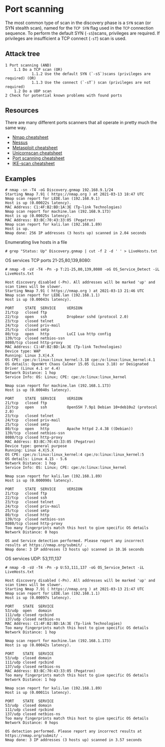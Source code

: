 # Port scanning

The most common type of scan in the discovery phase is a `SYN` scan (or SYN stealth scan), named for the `TCP SYN` flag used in the `TCP` connection sequence. To perform the default SYN (`-sS`)scans, privileges are required. If privileges are insufficient a TCP connect (`-sT`) scan is used. 

## Attack tree

    1 Port scanning (AND)
        1.1 Do a TCP scan (OR)
                1.1.2 Use the default SYN (`-sS`)scans (privileges are required) (OR)
                1.1.3 Use the connect (`-sT`) scan (privileges are not required)
        1.2 Do a UDP scan
    2 Check for potential known problems with found ports

## Resources

There are many different ports scanners that all operate in pretty much the same way. 

* [Nmap cheatsheet](../../resources/cheatsheets/Nmap-cheatsheet.md)
* [Nessus](../../resources/cheatsheets/Nessus-cheatsheet.md)
* [Metasploit cheatsheet](../../resources/cheatsheets/Metasploit-cheatsheet.pdf)
* [Unicornscan cheatsheet](../../resources/cheatsheets/Unicornscan-cheatsheet.md)
* [Port scanning cheatsheet](../../resources/cheatsheets/Port-scanning-cheatsheet.md)
* [IKE-scan cheatsheet](../../IKE-scan-cheatsheet.md)

## Examples

    # nmap -sn -T4 -oG Discovery.gnmap 192.168.9.1/24  
    Starting Nmap 7.91 ( https://nmap.org ) at 2021-03-13 18:47 UTC
    Nmap scan report for LEDE.lan (192.168.9.1)
    Host is up (0.00022s latency).
    MAC Address: C1:4F:B2:BD:1A:3E (Tp-link Technologies)
    Nmap scan report for machine.lan (192.168.9.173)
    Host is up (0.00025s latency).
    MAC Address: B3:BC:70:43:33:05 (Pegatron)
    Nmap scan report for kali.lan (192.168.1.89)
    Host is up.
    Nmap done: 256 IP addresses (3 hosts up) scanned in 2.04 seconds

Enumerating live hosts in a file 

    # grep "Status: Up" Discovery.gnmap | cut -f 2 -d ' ' > LiveHosts.txt  
                                                                            

OS services TCP ports 21-25,80,139,8080:

    # nmap -O -sV -T4 -Pn -p T:21-25,80,139,8080 -oG OS_Service_Detect -iL LiveHosts.txt

    Host discovery disabled (-Pn). All addresses will be marked 'up' and scan times will be slower.
    Starting Nmap 7.91 ( https://nmap.org ) at 2021-03-13 21:46 UTC
    Nmap scan report for LEDE.lan (192.168.1.1)
    Host is up (0.00043s latency).

    PORT     STATE  SERVICE     VERSION
    21/tcp   closed ftp
    22/tcp   open   ssh         Dropbear sshd (protocol 2.0)
    23/tcp   closed telnet
    24/tcp   closed priv-mail
    25/tcp   closed smtp
    80/tcp   open   http        LuCI Lua http config
    139/tcp  closed netbios-ssn
    8080/tcp closed http-proxy
    MAC Address: C1:4F:B2:BD:1A:3E (Tp-link Technologies)
    Device type: WAP
    Running: Linux 3.X|4.X
    OS CPE: cpe:/o:linux:linux_kernel:3.18 cpe:/o:linux:linux_kernel:4.1
    OS details: OpenWrt Chaos Calmer 15.05 (Linux 3.18) or Designated Driver (Linux 4.1 or 4.4)
    Network Distance: 1 hop
    Service Info: OS: Linux; CPE: cpe:/o:linux:linux_kernel

    Nmap scan report for machine.lan (192.168.1.173)
    Host is up (0.00040s latency).

    PORT     STATE  SERVICE     VERSION
    21/tcp   closed ftp
    22/tcp   open   ssh         OpenSSH 7.9p1 Debian 10+deb10u2 (protocol 2.0)
    23/tcp   closed telnet
    24/tcp   closed priv-mail
    25/tcp   closed smtp
    80/tcp   open   http        Apache httpd 2.4.38 ((Debian))
    139/tcp  closed netbios-ssn
    8080/tcp closed http-proxy
    MAC Address: B3:BC:70:43:33:05 (Pegatron)
    Device type: general purpose
    Running: Linux 4.X|5.X
    OS CPE: cpe:/o:linux:linux_kernel:4 cpe:/o:linux:linux_kernel:5
    OS details: Linux 4.15 - 5.6
    Network Distance: 1 hop
    Service Info: OS: Linux; CPE: cpe:/o:linux:linux_kernel

    Nmap scan report for kali.lan (192.168.1.89)
    Host is up (0.000090s latency).

    PORT     STATE  SERVICE     VERSION
    21/tcp   closed ftp
    22/tcp   closed ssh
    23/tcp   closed telnet
    24/tcp   closed priv-mail
    25/tcp   closed smtp
    80/tcp   closed http
    139/tcp  closed netbios-ssn
    8080/tcp closed http-proxy
    Too many fingerprints match this host to give specific OS details
    Network Distance: 0 hops

    OS and Service detection performed. Please report any incorrect results at https://nmap.org/submit/ .
    Nmap done: 3 IP addresses (3 hosts up) scanned in 10.16 seconds
    
OS services UDP: 53,111,137                                                                        

    # nmap -O -sU -T4 -Pn -p U:53,111,137 -oG OS_Service_Detect -iL LiveHosts.txt

    Host discovery disabled (-Pn). All addresses will be marked 'up' and scan times will be slower.
    Starting Nmap 7.91 ( https://nmap.org ) at 2021-03-13 21:47 UTC
    Nmap scan report for LEDE.lan (192.168.1.1)
    Host is up (0.00097s latency).

    PORT    STATE  SERVICE
    53/udp  open   domain
    111/udp closed rpcbind
    137/udp closed netbios-ns
    MAC Address: C1:4F:B2:BD:1A:3E (Tp-link Technologies)
    Too many fingerprints match this host to give specific OS details
    Network Distance: 1 hop

    Nmap scan report for machine.lan (192.168.1.173)
    Host is up (0.00042s latency).

    PORT    STATE  SERVICE
    53/udp  closed domain
    111/udp closed rpcbind
    137/udp closed netbios-ns
    MAC Address: B3:BC:70:43:33:05 (Pegatron)
    Too many fingerprints match this host to give specific OS details
    Network Distance: 1 hop

    Nmap scan report for kali.lan (192.168.1.89)
    Host is up (0.00011s latency).

    PORT    STATE  SERVICE
    53/udp  closed domain
    111/udp closed rpcbind
    137/udp closed netbios-ns
    Too many fingerprints match this host to give specific OS details
    Network Distance: 0 hops

    OS detection performed. Please report any incorrect results at https://nmap.org/submit/ .
    Nmap done: 3 IP addresses (3 hosts up) scanned in 3.57 seconds

